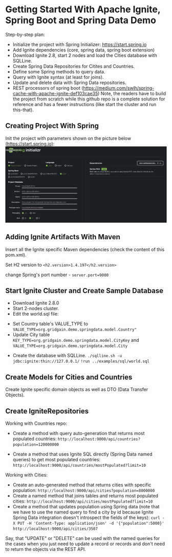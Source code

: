 # Getting Started With Apache Ignite, Spring Boot and Spring Data Demo

Step-by-step plan:
* Initialize the project with Spring Initializer: https://start.spring.io
* Add Ignite dependencies (core, spring data, spring boot extension)
* Download Ignite 2.8, start 2 nodes and load the Cities database with SQLLine.
* Create Spring Data Repositories for Citites and Countries.
* Define some Spring methods to query data.
* Query with Ignite syntax (at least for joins).
* Update and delete data with Spring Data repositories.
* REST processors of spring boot (https://medium.com/swlh/spring-cache-with-apache-ignite-def103cae35)
Note, the readers have to build the project from scratch while this github repo is a complete solution for reference and has a fewer instructions (like start the cluster and run this-that).

## Creating Project With Spring

Init the project with parameters shown on the picture below (https://start.spring.io):
![project_init](images/project_init.png)

## Adding Ignite Artifacts With Maven

Insert all the Ignite specific Maven dependencies (check the content of this pom.xml).

Set H2 version to `<h2.version>1.4.197</h2.version>`

change Spring's port number - `server.port=9000`

## Start Ignite Cluster and Create Sample Database

* Download Ignite 2.8.0
* Start 2-nodes cluster.
* Edit the world.sql file:
- Set Country table's VALUE_TYPE to `VALUE_TYPE=org.gridgain.demo.springdata.model.Country"`
- Update City table `KEY_TYPE=org.gridgain.demo.springdata.model.CityKey` and `VALUE_TYPE=org.gridgain.demo.springdata.model.City`
* Create the database with SQLLine.
`./sqlline.sh -u jdbc:ignite:thin://127.0.0.1/`
`!run ../examples/sql/world.sql`

## Create Models for Cities and Countries

Create Ignite specific domain objects as well as DTO (Data Transfer Objects).

## Create IgniteRepositories

Working with Countries repo:
* Create a method with query auto-generation that returns most populated countries: `http://localhost:9000/api/countries?population=120000000`

* Create a method that uses Ignite SQL directly (Spring Data named queries) to get most populated countries: `http://localhost:9000/api/countries/mostPopulated?limit=10`

Working with Cities:
* Create an auto-generated method that returns cities with specific population: `http://localhost:9000/api/cities?population=8000000`
* Create a named method that joins tables and returns most populated cities: `http://localhost:9000/api/cities/mostPopulated?limit=10`
* Create a method that updates population using Spring data (note that we have to use the named query to find a city by id
because Ignite Spring Data integration doesn't introspect the fields of the keys):
`curl -X PUT -H 'Content-Type: application/json' -d '{"population":5000}' http://localhost:9000/api/cities/3507`

Say, that "UPDATE" or "DELETE" can be used with the named queries for the cases when you just need to update a record or
records and don't need to return the objects via the REST API.
